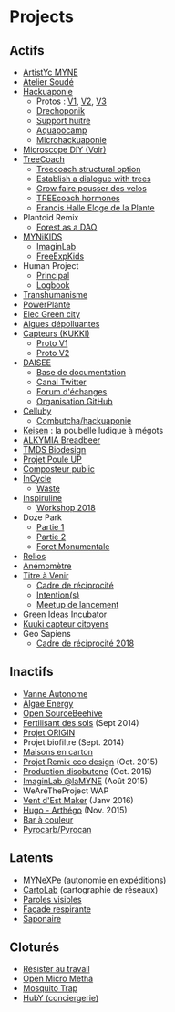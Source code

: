 # Projects

## Actifs
* [ArtistYc MYNE](https://pad.lamyne.org/EwTgHALAZgRiDsBaeIDMNHXgNkQQ2AFYAGRbCAE2HjD3gEYBjEYIA===)
* [Atelier Soudé](https://pad.lamyne.org/EwRgzArALKBGC0VYQIaNgNgAzxSCOAJgOxRQBm5AxlQJxRXBA===)
* [Hackuaponie](https://pad.lamyne.org/MYUwjMDsYCwgtDJAzRJgAZ4CMAcBWAQ3mQwCZ8ATZS4MDAZlyA==)
    * Protos : [V1](https://pad.lamyne.org/IwQwzAZgnAbApgJgLTDnAHEgLAVh1JAIzATCTHWgmCnQBMc4wg==), [V2](https://pad.lamyne.org/GYDg7CCsDMYEYFpYFMCMCAsyQBMEEMpoEcdpkBOEAYwDZCAGWoA=), [V3](https://pad.lamyne.org/KzCGFNgEwZgTgLQDMBsSCMCAsAGAHAEwKgDGMSxoUEKJUKw+QA==)
    * [Drechoponik](https://pad.lamyne.org/KYVhDZwIwEwMwLQGYBMMkICwE4kwVFAAyIAcKA7MDKaTFOUUA===)
    * [Support huitre](https://pad.lamyne.org/CwUwbGAmqQtADAMwMYCNbEgQ2LAnPAOyGwCMy88AHFYqiAMyKFA=)
    * [Aquapocamp](https://pad.lamyne.org/MwDhE5gBgMwNgLQigU0QFjgE3QgRuuAEwIDG4WMWRpYUwWQA?both)
    * [Microhackuaponie](https://pad.lamyne.org/OwNgHATMAmCcAsBaYBmMJHwEYGMyNhQAYMjgBTAVmgDMiBGM8nIA)
* [Microscope DIY (Voir)](https://pad.lamyne.org/IYDgrAzAJgZgjAFgLRQKYQExIQBgGxhIg4YDGSEARlAsBMZQOyMRA===)
* [TreeCoach](https://pad.lamyne.org/JwMwbAxmCMAMBGBaAJgZhKxAWVBDAHIrgExqKp4CmArMtbtMAOwhA===)
    * [Treecoach structural option](https://pad.lamyne.org/GwTmFMHYA5gJgLQDMAMJIICwEYCsBDBfAEwCMBjBOAZmsk0xBXGLjiA=)
    * [Establish a dialogue with trees](https://pad.lamyne.org/CwRg7AxsYGwCYFoYE4IFYHAGYA4IICMBDNRCAUzgCY5kxRkiIg==)
    * [Grow faire pousser des velos](https://pad.lamyne.org/MYZgrARgjAnFBsBaKYAMNEBYDsqAmiE2AhsIiDNjGNgBzwSr5A==)
    * [TREEcoach hormones](https://pad.lamyne.org/GwMwHALGBGzQtAEwAwEYDG8IlQdntBAExhJjjrCICsAzNUQKZA==)
    * [Francis Halle Eloge de la Plante](https://pad.lamyne.org/KzCMCMDN2ATBacBOJA2eAWAhk4jkIDGSGYhATAOypJbBA===)
* Plantoid Remix
    * [Forest as a DAO](https://pad.lamyne.org/EYFmEYFMQMxhaYAOA7CeICcKAM8kjgBM8cAzAIYAmAxgKwUU4xFA)
* [MYNiKIDS](https://paper.dropbox.com/doc/Les-MyniKids-Knowledge-Innovation-Distributed-Social--AYMadcyKejrFcJNinkJNP_l5Ag-Yd9ew5kp4XvhGOqXbUg9Y)
    * [ImaginLab](https://pad.lamyne.org/KwTgpgbALA7ATARgLQEM4GYZKiKUkgAcC6SMwAxgGZQAmARileuhUA==)
    * [FreeExpKids](https://pad.lamyne.org/OwZghgjMDGCmAMBaArATngJkQFg2ViqEIEiIGAHMhBACaqyzbJA=)
* Human Project
    * [Principal](https://pad.lamyne.org/CYdgxghgZgbARjAtAJgBxWYgLMsTUggCsiMRAjAKZRHDAzISVA==)
    * [Logbook](https://pad.lamyne.org/OwEwhgDMAcBMBGBaAxs6ZEBZsDNEE5NZZF5oIBGTaC5AZgh2iA==)
* [Transhumanisme](https://pad.lamyne.org/EwTgZgLA7AJhwFpgEMbIRAjAUxAgRiKAplPgGwCsEyY+pMQA)
* [PowerPlante](https://pad.lamyne.org/EwBgnAhiECwBwFoAmBmYMEwGwFYsIgDMwwEBTJAdhhxUqwlBiA==)
* [Elec Green city](https://pad.lamyne.org/BwdgRmCMCcCsAMBaecBsiAsAzAJlxwwApmIgExYCGAxtUfBjtMAMxA==)
* [Algues dépolluantes](https://pad.lamyne.org/JwQwpiAmDGAsDsBaEIBmAjRtWoKyOFQCYAORedE3dMXAZgEY50g=)
* [Capteurs (KUKKI)](https://pad.lamyne.org/CwVgZiwIwEYMYFoDsYCmBmBwAMAOKCAhgEwAmYWwhquupM6SqwQA)
    * [Proto V1](https://pad.lamyne.org/OwBgHAbArATALAQwLQFMBGATOS4jmJNAZiIIE4AzBNMAYxAgqOCKA===)
    * [Proto V2](https://pad.lamyne.org/OwFgnADGBGCGwFoBmATYAmBICmTYOmgEYBWBANhGCOFwGMYkQg==)
* [DAISEE](http://daisee.org) 
    * [Base de documentation](https://pad.lamyne.org/daisee-knowledge)
    * [Canal Twitter](https://twitter.com/laMYNE_)
    * [Forum d'échanges](http://chat.daisee.org)
    * [Organisation GitHub](https://github.com/DAISEE)
* [Celluby](https://pad.lamyne.org/MwFghgTArGAcCMBaAbABgOy0SAZvCiAnBAMZSKgkTLBjoAmOsqQA)
    * [Combutcha/hackuaponie](https://pad.lamyne.org/EwdgHApgZiDGsFoIBYCGqHLCArAgRlAAwDMCwAjFNhACbC23ICcQA===)
* [Keisen](https://pad.lamyne.org/EwVhBMCMQQwBgLQHYBmkYICwvEhk44BjBARgDZhyBOSADlIIFMUg) : la poubelle ludique à mégots
* [ALKYMIA Breadbeer](https://pad.lamyne.org/MwVmDYEZIdgMwLQAYBGSAsD0CYCGIEAOOYYBFAYxUpXGABMBOdAUyA==)
* [TMDS Biodesign](https://pad.lamyne.org/KYE2DMQBgZgdgLQFYCGSCcCAsICMA2BAIyJUXWDiVwCZ9giR8ig=)
* [Projet Poule UP](https://pad.lamyne.org/KYTgLAbAZgRgrAEwLQwAzAMxLAYw6pAQwEYNCkAmHCgDjDAoHYEaYog=)
* [Composteur public](https://pad.lamyne.org/GwBgjAHGBmDMDGBaEAWEBORL5se9sApogCYBMEA7PGOgKwljx1A=?both)
* [InCycle](https://docs.google.com/document/d/1r25HRShR56vIUfpi3g3Mdx4j7p57uCs5JUVq62VbcOs/edit#)
    * [Waste](https://pad.lamyne.org/KYQwrAZgbALAzMAtHAnGAxomAmMATRFbADiiwCMZz0B2dEABjDBCA===#)
* [Inspiruline](https://pad.lamyne.org/AwIw7GBmDGCMAsBaArMaT6TAZkQQ2gA5hExlVlCwBOAE2GUiA===)
   * [Workshop 2018](https://pad.lamyne.org/CwYwnAbBAmCmBMBaeF4AZHGtJAjAjLNImAGZjC5j6kQAcsArEA==#)
* Doze Park 
    * [Partie 1](https://pad.lamyne.org/KYTgjArAxmIGwFoQCYBGqEBYUBMEEMpkAGBADgGY4RR8AzHMTYIA)
    * [Partie 2](https://pad.lamyne.org/EwTmEYBYAYFYGYC04BsAjEjLBogHOHtIvHgMbzB6zTADsZIQA===)
    * [Foret Monumentale](https://pad.lamyne.org/Foret-monumentale-rouen#)
* [Relios](https://pad.lamyne.org/GwVgnADCAsBMwFpoA4AmIkHYIGMEEMxlkEBmaAMytgmMxxyA#)
* [Anémomètre](https://hackpad.com/Cadre-de-Rciprocit-Diego-Pina-CONSTRUCTION-ANEMOMETRE-aX6KvW04y5B)
* [Titre à Venir](https://pad.lamyne.org/EwdgLARgbMDGBmBaAJgVmADkWV1EYEYBOKRVMAUwmOVg2GiA)
    * [Cadre de réciprocité](https://pad.lamyne.org/KYMwDAbAxgHFEFoCMBDEiAsHhITCArAEwIRgwBGBBUVAzGGEA===#)
    * [Intention(s)](https://pad.lamyne.org/EYUwnAHAhgDAxiAtHCw6ICwwEwDZEQYCMwyAJrmVAMwQS7VHZA)
    * [Meetup de lancement](https://pad.lamyne.org/CwDgJgxgZgpgrFAtMAbGMyohoghgBhRUQHZgBOcAZhTgCMoUIg)
* [Green Ideas Incubator](https://pad.lamyne.org/s/B18lmrykz)
* [Kuuki capteur citoyens](https://pad.lamyne.org/CwVgZiwIwEYMYFoDsYCmBmBwAMAOKCAhgEwAmYWwhquupM6SqwQA?both)
* Geo Sapiens
    * [Cadre de réciprocité 2018](https://pad.lamyne.org/IYExFMFYDYCMCYC0AGSyCciAsIDGlFZcAzWRCAdhFnGmXgGZ4BGIA===?both)

## Inactifs
* [Vanne Autonome](https://pad.lamyne.org/MYMwrALA7AbAJnAtAJhgTmIiyAMVEZwiI5pgCMaEYUwEAhnEA===)
* [Algae Energy](https://pad.lamyne.org/OwIwjAnAxgrBBMBaAJvEBDRAWAHDriOU6ADCsGPLCCcugGY5A===)
* [Open SourceBeehive](https://pad.lamyne.org/CzCsDYBNITnBaY4DsxGQBxo5Uz7LgbIBMoApgEYmXAAMQA==)
* [Fertilisant des sols](https://pad.lamyne.org/IwEwHAzADAZjUFpgE4oDYEBYCsFgOUgEMEoAjbAdjIGM0AmGAUxsyA==) (Sept 2014)
* [Projet ORIGIN](https://pad.lamyne.org/GYYwnATALBAmCGBaAHLA7ANkVEBmEi8uUADISDhmpLGLgIxA)
* Projet biofiltre (Sept. 2014)
* [Maisons en carton](https://pad.lamyne.org/AwYwZgJgLARmBMBaK0CMyDsICGib2AE48BTYGQgVgDZ4ooMIg===)
* [Projet Remix eco design](https://pad.lamyne.org/EwRhGYE5wYwUwLQCMAcJEBYAmWQMgGYYwLgBskwWSWArGeOMEA==) (Oct. 2015)
* [Production disobutene](https://pad.lamyne.org/GwZgnGCMDsAmsFoBmIQA4EBYCmmDGCaeS0CADJGMJsGdGrMGEA==) (Oct. 2015)
* [ImaginLab @laMYNE](https://pad.lamyne.org/KwTgpgbALA7ATARgLQEM4GYZKiKUkgAcC6SMwAxgGZQAmARileuhUA==) (Août 2015)
* WeAreTheProject WAP
* [Vent d'Est Maker](https://drive.google.com/drive/u/1/folders/0B_W37dBB3K97eWJvQ3VSaDdjeFU?pli=1)  (Janv 2016)
* [Hugo - Arthégo](https://docs.google.com/document/d/1HyxyNPbtNWHcKqNmyGP_1C-X52f7sGE3_oE7BZQWrks/edit) (Nov. 2015)
* [Bar à couleur](https://pad.lamyne.org/CwYwrCxg7CC0BOAZgQwEx2ARgMwA44VgAGAEzjACNi1k8clow8g=)
* [Pyrocarb/Pyrocan](http://www.instructables.com/id/Pyrocan-Cuiseur-Biomasse-En-Boites-De-Conserve/)

## Latents
* [MYNeXPe](https://pad.lamyne.org/KwTgRgLA7MDMwFoCMxgGMEQAxgGYJAFMBDWBNYCNAJhFmomADYAOIA==) (autonomie en expéditions)
* [CartoLab](https://pad.lamyne.org/IwZgHAxgJmCsUFooDYAsBOBrkENYJwHYAzHBWAJgCMxgBTKkYsQkIA) (cartographie de réseaux)
* [Paroles visibles](https://pad.lamyne.org/IYDmCYEZmAGBaAZgTgMwFN4BZm0vYAI0nHgDYBWQ8DZAdixEliA=)
* [Façade respirante](https://pad.lamyne.org/MwTgLA7ArCAcCmBaATABgIwGNFgGxWUQCMowpEMwjkiQIATeVeoA) 
* [Saponaire](https://pad.lamyne.org/GYVgDAzAxg7AhnAtGAnAJiQFgEYqSmQ5FEYMEKKbTADmCA==)

## Cloturés
* [Résister au travail](https://paper.dropbox.com/doc/Masterclass.1-IDEA-Resister-au-travail-en-procrastinant-xnZqM1TQlf6FfpGNinmeb)
* [Open Micro Metha](https://pad.lamyne.org/KYVgLAnAbCBGBMBaUB2AzIsUBmJEEMcATRARmwGMUAGCbU0iU+IA#)
* [Mosquito Trap](https://pad.lamyne.org/GYQwHApg7FBsEFoIFYQBMEBZnMQIwGMBGMLPPWKATgGYq0GCg===)
* [HubY (conciergerie)](https://pad.lamyne.org/CYQwpgDAnA7AxgVgLQA44CYBmSAscRxIgRjYQSYBsCClOARpSAMxA===)
